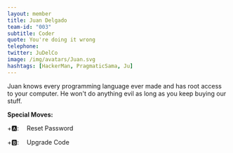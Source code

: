 ```yaml
---
layout: member
title: Juan Delgado
team-id: "003"
subtitle: Coder
quote: You're doing it wrong
telephone: 
twitter: JuDelCo
image: /img/avatars/Juan.svg
hashtags: [HackerMan, PragmaticSama, Ju]
---
```


Juan knows every programming language ever made and has root access to your computer. He won't do anything evil as long as you keep buying our stuff.

**Special Moves:**

<div class="has-text-left">

<i class="fas fa-arrow-down" style="transform: rotateZ(-45deg);"></i>
<i class="fas fa-arrow-down" style="transform: rotateZ(-225deg);"></i>
<i class="fas fa-arrow-down" style="transform: rotateZ(-135deg);"></i>
<i class="fas fa-arrow-down" style="transform: rotateZ(-315deg);"></i>
+🅰: &emsp;Reset Password

</div>
<div class="has-text-left">

<i class="fas fa-arrow-up"></i>
<i class="fas fa-arrow-up"></i>
<i class="fas fa-arrow-up"></i>
<i class="fas fa-arrow-up"></i>
+🅱: &emsp;Upgrade Code

</div>
